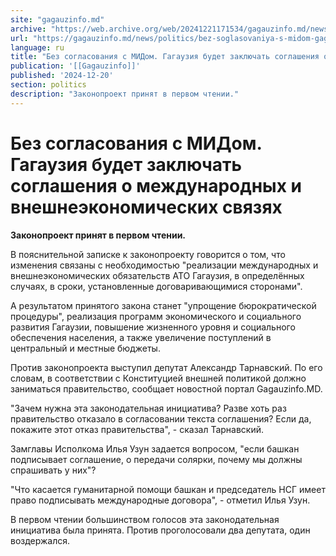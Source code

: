 ```yaml
---
site: "gagauzinfo.md"
archive: "https://web.archive.org/web/20241221171534/gagauzinfo.md/news/politics/bez-soglasovaniya-s-midom-gagauziya-budet-zaklyuchat-soglasheniya-o-mezhdunarodnih-i-vneshneekonomicheskih-svyazyah"
url: "https://gagauzinfo.md/news/politics/bez-soglasovaniya-s-midom-gagauziya-budet-zaklyuchat-soglasheniya-o-mezhdunarodnih-i-vneshneekonomicheskih-svyazyah"
language: ru
title: "Без согласования с МИДом. Гагаузия будет заключать соглашения о международных и внешнеэкономических связях"
publication: '[[Gagauzinfo]]'
published: '2024-12-20'
section: politics
description: "Законопроект принят в первом чтении."
---
```


# Без согласования с МИДом. Гагаузия будет заключать соглашения о международных и внешнеэкономических связях

**Законопроект принят в первом чтении.**

В пояснительной записке к законопроекту говорится о том, что изменения связаны с необходимостью "реализации международных и внешнеэкономических обязательств АТО Гагаузия, в определённых случаях, в сроки, установленные договаривающимися сторонами".

А результатом принятого закона станет "упрощение бюрократической процедуры", реализация программ экономического и социального развития Гагаузии, повышение жизненного уровня и социального обеспечения населения, а также увеличение поступлений в центральный и местные бюджеты.

Против законопроекта выступил депутат Александр Тарнавский. По его словам, в соответствии с Конституцией внешней политикой должно заниматься правительство, сообщает новостной портал Gagauzinfo.MD.

"Зачем нужна эта законодательная инициатива? Разве хоть раз правительство отказало в согласовании текста соглашения? Если да, покажите этот отказ правительства", - сказал Тарнавский.

Замглавы Исполкома Илья Узун задается вопросом, "если башкан подписывает соглашение, о передачи солярки, почему мы должны спрашивать у них"?

"Что касается гуманитарной помощи башкан и председатель НСГ имеет право подписывать международные договора", - отметил Илья Узун.

В первом чтении большинством голосов эта законодательная инициатива была принята. Против проголосовали два депутата, один воздержался.